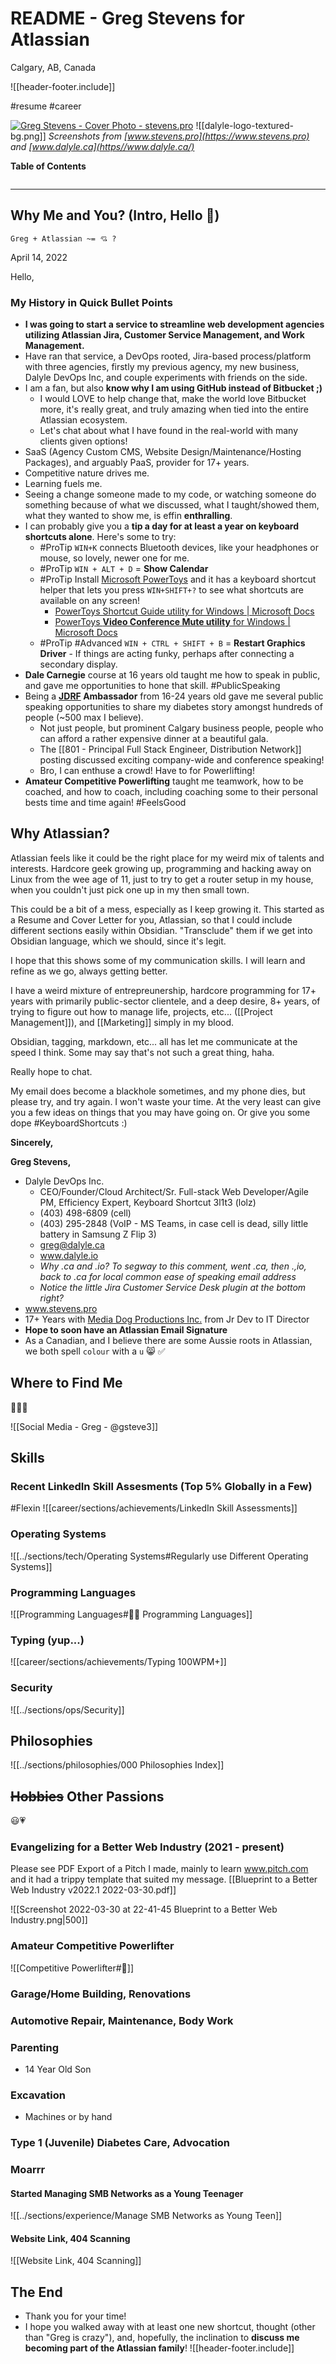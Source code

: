 # README - Greg Stevens for Atlassian
Calgary, AB, Canada

![[header-footer.include]]

#resume #career

[![Greg Stevens - Cover Photo - stevens.pro](./../images/Screenshot%202022-04-14%20at%2012-31-35%20Greg%20Stevens%20-%20Full-stack%20Web%20Developer%20DevOps%20Agile%20PM.png)](https://www.stevens.pro)
![[dalyle-logo-textured-bg.png]] 
 _Screenshots from [www.stevens.pro](https://www.stevens.pro) and [www.dalyle.ca](https//www.dalyle.ca/)_

**Table of Contents**

```toc
```

---
## Why Me and You? (Intro, Hello 👋)
`Greg + Atlassian ~= 💘 ?`

April 14, 2022

Hello,


### My History in Quick Bullet Points
- **I was going to start a service to streamline web development agencies utilizing Atlassian Jira, Customer Service Management, and Work Management.**
- Have ran that service, a DevOps rooted, Jira-based process/platform with three agencies, firstly my previous agency, my new business, Dalyle DevOps Inc, and couple experiments with friends on the side.
- I am a fan, but also **know why I am using GitHub instead of Bitbucket ;)**
	- I would LOVE to help change that, make the world love Bitbucket more, it's really great, and truly amazing when tied into the entire Atlassian ecosystem.
	- Let's chat about what I have found in the real-world with many clients given options!
- SaaS (Agency Custom CMS, Website Design/Maintenance/Hosting Packages), and arguably PaaS, provider for 17+ years.
- Competitive nature drives me.
- Learning fuels me.
- Seeing a change someone made to my code, or watching someone do something because of what we discussed, what I taught/showed them, what they wanted to show me, is effin **enthralling**.
- I can probably give you a **tip a day for at least a year on keyboard shortcuts alone**. Here's some to try:
	- #ProTip `WIN+K` connects Bluetooth devices, like your headphones or mouse, so lovely, newer one for me.
	- #ProTip `WIN + ALT + D` = **Show Calendar**
	- #ProTip Install [Microsoft PowerToys](https://docs.microsoft.com/en-us/windows/powertoys/) and it has a keyboard shortcut helper that lets you press `WIN+SHIFT+?` to see what shortcuts are available on any screen!
		- [PowerToys Shortcut Guide utility for Windows | Microsoft Docs](https://docs.microsoft.com/en-us/windows/powertoys/shortcut-guide)
		- [PowerToys **Video Conference Mute utility** for Windows | Microsoft Docs](https://docs.microsoft.com/en-us/windows/powertoys/video-conference-mute)
	- #ProTip #Advanced `WIN + CTRL + SHIFT + B` = **Restart Graphics Driver** - If things are acting funky, perhaps after connecting a secondary display.
- **Dale Carnegie** course at 16 years old taught me how to speak in public, and gave me opportunities to hone that skill. #PublicSpeaking
- Being a **[JDRF](https://www.jdrf.ca) Ambassador** from 16-24 years old gave me several public speaking opportunities to share my diabetes story amongst hundreds of people (~500 max I believe).
	- Not just people, but prominent Calgary business people, people who can afford a rather expensive dinner at a beautiful gala.
	- The [[801 - Principal Full Stack Engineer, Distribution Network]] posting discussed exciting company-wide and conference speaking!
	- Bro, I can enthuse a crowd! Have to for Powerlifting!
- **Amateur Competitive Powerlifting** taught me teamwork, how to be coached, and how to coach, including coaching some to their personal bests time and time again! #FeelsGood


## Why Atlassian?
Atlassian feels like it could be the right place for my weird mix of talents and interests.
Hardcore geek growing up, programming and hacking away on Linux from the wee age of 11, just to try to get a router setup in my house, when you couldn't just pick one up in my then small town.

This could be a bit of a mess, especially as I keep growing it.
This started as a Resume and Cover Letter for you, Atlassian, so that I could include different sections easily within Obsidian.
"Transclude" them if we get into Obsidian language, which we should, since it's legit.


I hope that this shows some of my communication skills.
I will learn and refine as we go, always getting better.

I have a weird mixture of entrepreunership, hardcore programming for 17+ years with primarily public-sector clientele, and a deep desire, 8+ years, of trying to figure out how to manage life, projects, etc... ([[Project Management]]), and [[Marketing]] simply in my blood.


Obsidian, tagging, markdown, etc... all has let me communicate at the speed I think.
Some may say that's not such a great thing, haha.

Really hope to chat.

My email does become a blackhole sometimes, and my phone dies, but please try, and try again.
I won't waste your time.
At the very least can give you a few ideas on things that you may have going on.
Or give you some dope #KeyboardShortcuts :)




**Sincerely,**

**Greg Stevens,**


- Dalyle DevOps Inc.
	- CEO/Founder/Cloud Architect/Sr. Full-stack Web Developer/Agile PM, Efficiency Expert, Keyboard Shortcut 3l1t3 (lolz)
	- (403) 498-6809 (cell)
	- (403) 295-2848 (VoIP - MS Teams, in case cell is dead, silly little battery in Samsung Z Flip 3)
	- greg@dalyle.ca
	- www.dalyle.io
	- *Why .ca and .io? To segway to this comment, went .ca, then .,io, back to .ca for local common ease of speaking email address*
	- *Notice the little Jira Customer Service Desk plugin at the bottom right?*
- www.stevens.pro
- 17+ Years with [Media Dog Productions Inc.](https://www.mediadog.ca/) from Jr Dev to IT Director
- **Hope to soon have an Atlassian Email Signature**
- As a Canadian, and I believe there are some Aussie roots in Atlassian, we both spell `colour` with a `u` 😸 ✅

## Where to Find Me
🔎🌐🔗

![[Social Media - Greg - @gsteve3]]


## Skills

### Recent LinkedIn Skill Assesments (Top 5% Globally in a Few)
#Flexin
![[career/sections/achievements/LinkedIn Skill Assessments]]


### Operating Systems
![[../sections/tech/Operating Systems#Regularly use Different Operating Systems]]


### Programming Languages
![[Programming Languages#👩‍💻 Programming Languages]]


### Typing (yup...)
![[career/sections/achievements/Typing 100WPM+]]


### Security
![[../sections/ops/Security]]


## Philosophies
![[../sections/philosophies/000 Philosophies Index]]


## ~~Hobbies~~ Other Passions
😃💗


### Evangelizing for a Better Web Industry (2021 - present)

Please see PDF Export of a Pitch I made, mainly to learn www.pitch.com and it had a trippy template that suited my message.
[[Blueprint to a Better Web Industry v2022.1 2022-03-30.pdf]]

![[Screenshot 2022-03-30 at 22-41-45 Blueprint to a Better Web Industry.png|500]]

### Amateur Competitive Powerlifter
![[Competitive Powerlifter#💪]]


### Garage/Home Building, Renovations

### Automotive Repair, Maintenance, Body Work


### Parenting
- 14 Year Old Son


### Excavation
- Machines or by hand


### Type 1 (Juvenile) Diabetes Care, Advocation


### Moarrr

#### Started Managing SMB Networks as a Young Teenager
![[../sections/experience/Manage SMB Networks as Young Teen]]

#### Website Link, 404 Scanning
![[Website Link, 404 Scanning]]


## The End
- Thank you for your time!
- I hope you walked away with at least one new shortcut, thought (other than "Greg is crazy"), and, hopefully, the inclination to **discuss me becoming part of the Atlassian family**!
![[header-footer.include]]